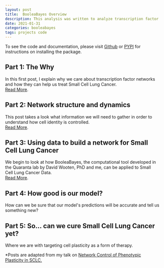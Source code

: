 ```yaml
---
layout: post
title:  BooleaBayes Overview
description: This analysis was written to analyze transcription factor networks for Small Cell Lung Cancer phenotypes. I've written a primer on gene regulatory network dynamics and how our computational tool is able to define them and make predictions about the future using gene expression data-- RNA sequencing data that tells you the identity of a population of cells.
date: 2021-01-31
categories: booleabayes
tags: projects code
---
```


To see the code and documentation, please visit <a href= 'https://github.com/smgroves/BooleaBayes'>Github</a> or <a href='https://pypi.org/project/booleabayes/'>PYPI</a> for instructions on installing the package.

## Part 1: The Why
In this first post, I explain why we care about transcription factor networks and how they can help us treat Small Cell Lung Cancer. \
<a href='https://smgroves.github.io/blog/2021/booleabayes1/'>Read More</a>.

## Part 2: Network structure and dynamics
This post takes a look what information we will need to gather in order to understand how cell identity is controlled. \
<a href='https://smgroves.github.io/blog/2021/booleabayes2/'>Read More</a>.

## Part 3: Using data to build a network for Small Cell Lung Cancer
We begin to look at how BooleaBayes, the computational tool developed in the Quaranta lab by David Wooten, PhD and me, can be applied to Small Cell Lung Cancer Data. \
<a href='https://smgroves.github.io/blog/2021/booleabayes3/'>Read More</a>.

## Part 4: How good is our model?
How can we be sure that our model's predictions will be accurate and tell us something new?

## Part 5: So... can we cure Small Cell Lung Cancer yet?
Where we are with targeting cell plasticity as a form of therapy.

*Posts are adapted from my talk on <a href = "http://smgroves.github.io/about/talks/">Network Control of Phenotypic Plasticity in SCLC.</a>
